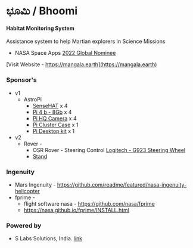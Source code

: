 # ಭೂಮಿ / Bhoomi

#### Habitat Monitoring System

Assistance system to help Martian explorers in Science Missions

* NASA Space Apps [2022 Global Nominee](https://2022.spaceappschallenge.org/locations/magdeburg/teams)

[Visit Website - https://mangala.earth](https://mangala.earth)

### Sponsor's
* v1 
  * AstroPi 
    * [SenseHAT](https://www.amazon.de/-/en/Raspberry-Pi%C2%AE-Sense-Expansion-Board/dp/B014HDG74S/) x 4
    * [Pi 4 b - 8Gb](https://www.welectron.com/Raspberry-Pi-4-B-8-GB-Official-Kit) x 4
    * [Pi HQ Camera](https://www.welectron.com/Offizielle-Raspberry-Pi-HQ-Kamera?src=raspberrypi) x 4
    * [Pi Cluster Case](https://www.amazon.de/-/en/GeeekPi-Raspberry-Cluster-Enclosure-Stackable/dp/B085ZZV66P/) x 1
    * [Pi Desktop kit](https://buyzero.de/products/offizielles-raspberry-pi-4-desktop-kit-de-verschiedene-varianten?variant=39384937791668) x 1
* v2
  * Rover - 
    * OSR Rover -  Steering Control [Logitech - G923 Steering Wheel](https://www.amazon.de/Logitech-G923-feedback-response-steering/dp/B08K9SBMJR?ref_=ast_sto_dp&th=1) 
    * [Stand](https://www.amazon.de/-/en/dp/B01MS7W5EG/)

### Ingenuity
* Mars Ingenuity - https://github.com/readme/featured/nasa-ingenuity-helicopter
* fprime - 
  * flight software nasa - https://github.com/nasa/fprime
  * https://nasa.github.io/fprime/INSTALL.html


### Powered by
* S Labs Solutions, India. [link](https://slabstech.com)